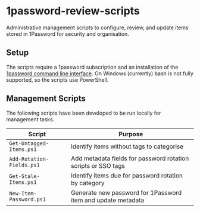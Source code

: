 # 1password-review-scripts

Administrative management scripts to configure, review, and update items stored in 1Password for security and organisation.

## Setup

The scripts require a 1password subscription and an installation of the [1password command line interface](https://developer.1password.com/docs/cli). On Windows (currently) bash is not fully supported, so the scripts use PowerShell.

## Management Scripts

The following scripts have been developed to be run locally for management tasks.

  Script                  |  Purpose
--------------------------|------------------------------------------------
`Get-Untagged-Items.ps1`  | Identify items without tags to categorise
`Add-Rotation-Fields.ps1` | Add metadata fields for password rotation scripts or SSO tags
`Get-Stale-Items.ps1`     | Identify items due for password rotation by category
`New-Item-Password.ps1`   | Generate new password for 1Password item and update metadata
